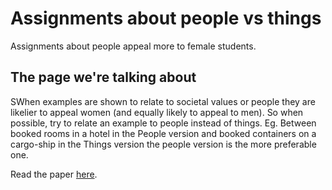 # Assignments about people vs things

Assignments about people appeal more to female students. 

## The page we're talking about

SWhen examples are shown to relate to societal values or people they are likelier to appeal women (and equally likely to appeal to men). So when possible, try to relate an example to people instead of things. Eg. Between booked rooms in a hotel in the People version and booked containers on a cargo-ship in the Things version the people version is the more preferable one. 

Read the paper [here](https://dl.acm.org/doi/10.1145/3446871.3469761).


